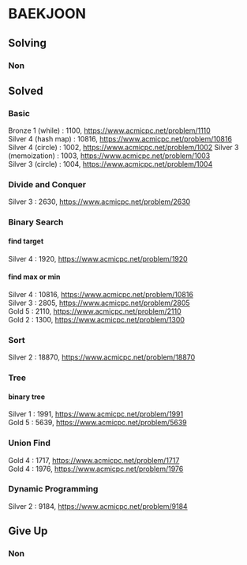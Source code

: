 # BAEKJOON

## Solving
### Non

## Solved
### Basic
Bronze 1 (while) : 1100, https://www.acmicpc.net/problem/1110  
Silver 4 (hash map) : 10816, https://www.acmicpc.net/problem/10816  
Silver 4 (circle) : 1002, https://www.acmicpc.net/problem/1002
Silver 3 (memoization) : 1003, https://www.acmicpc.net/problem/1003  
Silver 3 (circle) : 1004, https://www.acmicpc.net/problem/1004

### Divide and Conquer
Silver 3 : 2630, https://www.acmicpc.net/problem/2630

### Binary Search
#### find target
Silver 4 : 1920, https://www.acmicpc.net/problem/1920

#### find max or min
Silver 4 : 10816, https://www.acmicpc.net/problem/10816  
Silver 3 : 2805, https://www.acmicpc.net/problem/2805  
Gold 5 : 2110, https://www.acmicpc.net/problem/2110  
Gold 2 : 1300, https://www.acmicpc.net/problem/1300

### Sort
Silver 2 : 18870, https://www.acmicpc.net/problem/18870

### Tree
#### binary tree
Silver 1 : 1991, https://www.acmicpc.net/problem/1991  
Gold 5 : 5639, https://www.acmicpc.net/problem/5639

### Union Find
Gold 4 : 1717, https://www.acmicpc.net/problem/1717  
Gold 4 : 1976, https://www.acmicpc.net/problem/1976

### Dynamic Programming
Silver 2 : 9184, https://www.acmicpc.net/problem/9184

## Give Up
### Non